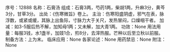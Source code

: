 序号：12888
名称：石膏汤
组成：石膏3两，芍药1两，柴胡1两，升麻3分，黄芩3分，甘草3分。
出处：《伤寒微旨》卷上。
主治：伤寒阳盛阴虚，邪气在表，脉浮数，或紧或缓，其脉上出鱼际，寸脉力大于关尺，发热冒闷，口燥咽干者。
加减：如3-5服后热不解，加知母1两；又未解，加大青1两。
功效：None
用法用量：每服3钱，水1盏半，加豉1合，煎8分，去滓热服。芒种以后至立秋以前服。
制备方法：上为末。
临床应用：None
各家论述：None
用药禁忌：None
附注：None
